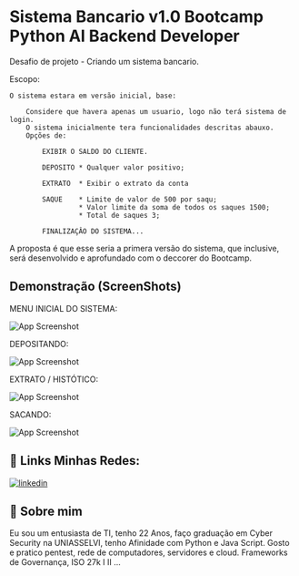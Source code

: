 
# Sistema Bancario v1.0 Bootcamp Python AI Backend Developer

Desafio de projeto - Criando um sistema bancario.

Escopo:

    O sistema estara em versão inicial, base:

        Considere que havera apenas um usuario, logo não terá sistema de login.
        O sistema inicialmente tera funcionalidades descritas abauxo.
        Opções de:
        
            EXIBIR O SALDO DO CLIENTE.

            DEPOSITO * Qualquer valor positivo;

            EXTRATO  * Exibir o extrato da conta

            SAQUE    * Limite de valor de 500 por saqu; 
                     * Valor limite da soma de todos os saques 1500;
                     * Total de saques 3;

            FINALIZAÇÂO DO SISTEMA...

A proposta é que esse seria a primera versão do sistema, que inclusive, será desenvolvido e aprofundado com o deccorer do Bootcamp. 




## Demonstração (ScreenShots)
MENU INICIAL DO SISTEMA:

![App Screenshot](https://i.postimg.cc/FH2ngBqS/Menu.png)

DEPOSITANDO:

![App Screenshot](https://i.postimg.cc/4yJ0HH0F/Deposito.png)

EXTRATO / HISTÓTICO:

![App Screenshot](https://i.postimg.cc/B6Jpm9Cj/Extrato.png)

SACANDO:

![App Screenshot](https://i.postimg.cc/YCgxkqn4/Saque.png)



## 🔗 Links Minhas Redes:


[![linkedin](https://img.shields.io/badge/linkedin-0A66C2?style=for-the-badge&logo=linkedin&logoColor=white)](https://www.linkedin.com/in/gustavonv)



## 🚀 Sobre mim
Eu sou um entusiasta de TI, tenho 22 Anos, faço graduação em Cyber Security na UNIASSELVI, tenho Afinidade com Python e Java Script.
Gosto e pratico pentest, rede de computadores, servidores e cloud.
Frameworks de Governança, ISO 27k I II ...


